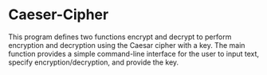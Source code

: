 # Caeser-Cipher
This program defines two functions encrypt and decrypt to perform encryption and decryption using the Caesar cipher with a key. The main function provides a simple command-line interface for the user to input text, specify encryption/decryption, and provide the key.
